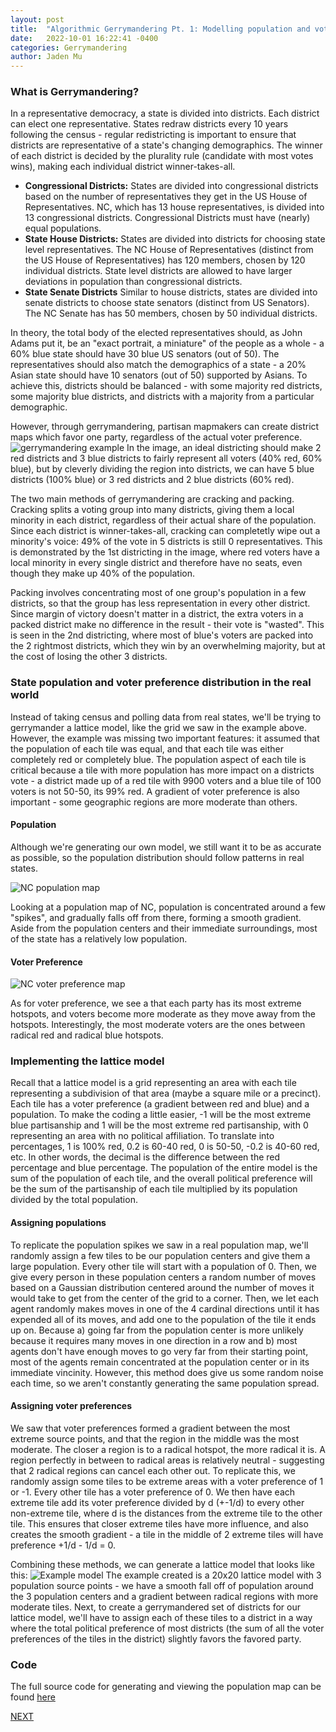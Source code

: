 ```yaml
---
layout: post
title:  "Algorithmic Gerrymandering Pt. 1: Modelling population and voter distributions"
date:   2022-10-01 16:22:41 -0400
categories: Gerrymandering
author: Jaden Mu
---
```


### What is Gerrymandering?
In a representative democracy, a state is divided into districts.  Each district can elect one representative.  States redraw districts every 10 years following the census - regular redistricting is important to ensure that districts are representative of a state's changing demographics.  The winner of each district is decided by the plurality rule (candidate with most votes wins), making each individual district winner-takes-all.  
- **Congressional Districts:** States are divided into congressional districts based on the number of representatives they get in the US House of Representatives.  NC, which has 13 house representatives, is divided into 13 congressional districts.  Congressional Districts must have (nearly) equal populations.
- **State House Districts:** States are divided into districts for choosing state level representatives.  The NC House of Representatives (distinct from the US House of Representatives) has 120 members, chosen by 120 individual districts.  State level districts are allowed to have larger deviations in population than congressional districts.
- **State Senate Districts** Similar to house districts, states are divided into senate districts to choose state senators (distinct from US Senators).  The NC Senate has has 50 members, chosen by 50 individual districts.

In theory, the total body of the elected representatives should, as John Adams put it, be an "exact portrait, a miniature" of the people as a whole - a 60% blue state should have 30 blue US senators (out of 50).  The representatives should also match the demographics of a state - a 20% Asian state should have 10 senators (out of 50) supported by Asians.  To achieve this, districts should be balanced - with some majority red districts, some majority blue districts, and districts with a majority from a particular demographic.

However, through gerrymandering, partisan mapmakers can create district maps which favor one party, regardless of the actual voter preference.  
![gerrymandering example](/assets/gerrymander/gerrymander_example.png)
In the image, an ideal districting should make 2 red districts and 3 blue districts to fairly represent all voters (40% red, 60% blue), but by cleverly dividing the region into districts, we can have 5 blue districts (100% blue) or 3 red districts and 2 blue districts (60% red).

The two main methods of gerrymandering are cracking and packing. Cracking splits a voting group into many districts, giving them a local minority in each district, regardless of their actual share of the population.  Since each district is winner-takes-all, cracking can completetly wipe out a minority's voice: 49% of the vote in 5 districts is still 0 representatives.  This is demonstrated by the 1st districting in the image, where red voters have a local minority in every single district and therefore have no seats, even though they make up 40% of the population. 

Packing involves concentrating most of one group's population in a few districts, so that the group has less representation in every other district.  Since margin of victory doesn't matter in a district, the extra voters in a packed district make no difference in the result - their vote is "wasted".  This is seen in the 2nd districting, where most of blue's voters are packed into the 2 rightmost districts, which they win by an overwhelming majority, but at the cost of losing the other 3 districts.  

### State population and voter preference distribution in the real world
Instead of taking census and polling data from real states, we'll be trying to gerrymander a lattice model, like the grid we saw in the example above.  However, the example was missing two important features: it assumed that the population of each tile was equal, and that each tile was either completely red or completely blue.  The population aspect of each tile is critical because a tile with more population has more impact on a districts vote - a district made up of a red tile with 9900 voters and a blue tile of 100 voters is not 50-50, its 99% red.  A gradient of voter preference is also important - some geographic regions are more moderate than others.  

#### Population

Although we're generating our own model, we still want it to be as accurate as possible, so the population distribution should follow patterns in real states.  

![NC population map](/assets/gerrymander/ncpopdensity.png)

Looking at a population map of NC, population is concentrated around a few "spikes", and gradually falls off from there, forming a smooth gradient.  Aside from the population centers and their immediate surroundings, most of the state has a relatively low population. 

#### Voter Preference

![NC voter preference map](/assets/gerrymander/voterdistribution.png)

As for voter preference, we see a that each party has its most extreme hotspots, and voters become more moderate as they move away from the hotspots.  Interestingly, the most moderate voters are the ones between radical red and radical blue hotspots.
### Implementing the lattice model
Recall that a lattice model is a grid representing an area with each tile representing a subdivision of that area (maybe a square mile or a precinct).  Each tile has a voter preference (a gradient between red and blue) and a population.  To make the coding a little easier, -1 will be the most extreme blue partisanship and 1 will be the most extreme red partisanship, with 0 representing an area with no political affiliation.  To translate into percentages, 1 is 100% red, 0.2 is 60-40 red, 0 is 50-50, -0.2 is 40-60 red, etc.  In other words, the decimal is the difference between the red percentage and blue percentage.  The population of the entire model is the sum of the population of each tile, and the overall political preference will be the sum of the partisanship of each tile multiplied by its population divided by the total population.
#### Assigning populations
To replicate the population spikes we saw in a real population map, we'll randomly assign a few tiles to be our population centers and give them a large population.  Every other tile will start with a population of 0.  Then, we give every person in these population centers a random number of moves based on a Gaussian distribution centered around the number of moves it would take to get from the center of the grid to a corner.  Then, we let each agent randomly makes moves in one of the 4 cardinal directions until it has expended all of its moves, and add one to the population of the tile it ends up on.  Because a) going far from the population center is more unlikely because it requires many moves in one direction in a row and b) most agents don't have enough moves to go very far from their starting point, most of the agents remain concentrated at the population center or in its immediate vincinity.  However, this method does give us some random noise each time, so we aren't constantly generating the same population spread.
#### Assigning voter preferences
We saw that voter preferences formed a gradient between the most extreme source points, and that the region in the middle was the most moderate.  The closer a region is to a radical hotspot, the more radical it is.  A region perfectly in between to radical areas is relatively neutral - suggesting that 2 radical regions can cancel each other out.  To replicate this, we randomly assign some tiles to be extreme areas with a voter preference of 1 or -1.  Every other tile has a voter preference of 0.  We then have each extreme tile add its voter preference divided by d (+-1/d) to every other non-extreme tile, where d is the distances from the extreme tile to the other tile.  This ensures that closer extreme tiles have more influence, and also creates the smooth gradient - a tile in the middle of 2 extreme tiles will have preference +1/d - 1/d = 0. 


Combining these methods, we can generate a lattice model that looks like this:
![Example model](/assets/gerrymander/model.png)
The example created is a 20x20 lattice model with 3 population source points - we have a smooth fall off of population around the 3 population centers and a gradient between radical regions with more moderate tiles.
Next, to create a gerrymandered set of districts for our lattice model, we'll have to assign each of these tiles to a district in a way where the total political preference of most districts (the sum of all the voter preferences of the tiles in the district) slightly favors the favored party.


### Code
The full source code for generating and viewing the population map can be found
[here](https://github.com/NinjadenMu/gerrymander/blob/main/region.py)

[NEXT](https://ninjadenmu.github.io/gerrymandering/2023/01/11/Algorithmic-Gerrymandering-pt2.html)


